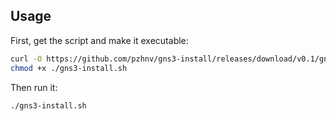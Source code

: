 ## Usage

First, get the script and make it executable:

```bash
curl -O https://github.com/pzhnv/gns3-install/releases/download/v0.1/gns3-install.sh
chmod +x ./gns3-install.sh
```

Then run it:

```sh
./gns3-install.sh
```
